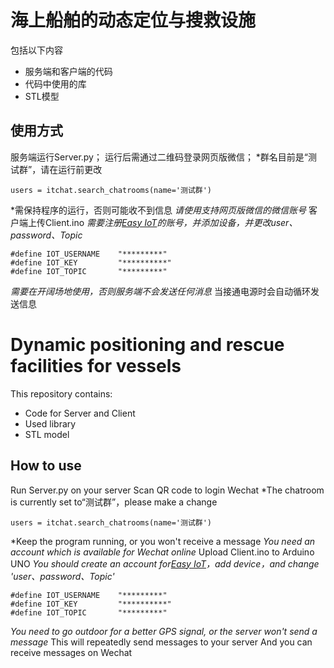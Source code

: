# 海上船舶的动态定位与搜救设施
包括以下内容
- 服务端和客户端的代码
- 代码中使用的库
- STL模型

## 使用方式
服务端运行Server.py；
运行后需通过二维码登录网页版微信；
*群名目前是“测试群”，请在运行前更改
```
users = itchat.search_chatrooms(name='测试群')
```
*需保持程序的运行，否则可能收不到信息
*请使用支持网页版微信的微信账号*
客户端上传Client.ino
*需要注册[Easy IoT](iot.dfrobot.com.cn)的账号，并添加设备，并更改user、password、Topic*
```
#define IOT_USERNAME    "*********"
#define IOT_KEY         "**********"
#define IOT_TOPIC       "*********"
```
*需要在开阔场地使用，否则服务端不会发送任何消息*
当接通电源时会自动循环发送信息

# Dynamic positioning and rescue facilities for vessels
This repository contains:
- Code for Server and Client
- Used library
- STL model

## How to use
Run Server.py on your server
Scan QR code to login Wechat
*The chatroom is currently set to“测试群”，please make a change
```
users = itchat.search_chatrooms(name='测试群')
```
*Keep the program running, or you won't receive a message
*You need an account which is available for Wechat online*
Upload Client.ino to Arduino UNO
*You should create an account for[Easy IoT](iot.dfrobot.com.cn)，add device，and change 'user、password、Topic'*
```
#define IOT_USERNAME    "*********"
#define IOT_KEY         "**********"
#define IOT_TOPIC       "*********"
```
*You need to go outdoor for a better GPS signal, or the server won't send a message*
This will repeatedly send messages to your server
And you can receive messages on Wechat
